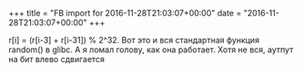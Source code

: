 +++
title = "FB import for 2016-11-28T21:03:07+00:00"
date = "2016-11-28T21:03:07+00:00"
+++

r[i] = (r[i-3] + r[i-31]) % 2^32. Вот это и вся стандартная функция random() в glibc. А я ломал голову, как она работает. Хотя не вся, аутпут на бит влево сдвигается



